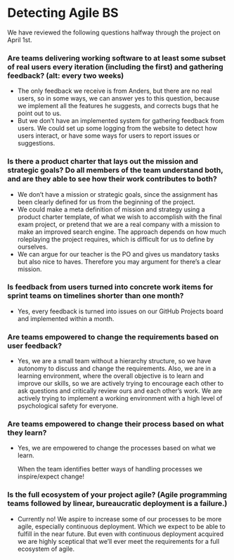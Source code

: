 # Detecting Agile BS

We have reviewed the following questions halfway through the project on April 1st.

[](https://lh7-rt.googleusercontent.com/docsz/AD_4nXdbLNqRqx-Py2N8cLx_SL65p3H67ab5T0qXaJgpige_Tgb3ReqC6jaFLGEkft0-CZ9Ke6G3TIqHvyRxBw28qSJalb3ySbL6fCDJJr0XJHFTa0zSRDfm75eQXuyUTAflfbioVB0Fhw?key=U_7qWjLlK4KTGsof-GgHuXdJ)

### Are teams delivering working software to at least some subset of real users every iteration (including the first) and gathering feedback? (alt: every two weeks)

- The only feedback we receive is from Anders, but there are no real users, so in some ways, we can answer yes to this question, because we implement all the features he suggests, and corrects bugs that he point out to us.
- But we don’t have an implemented system for gathering feedback from users. We could set up some logging from the website to detect how users interact, or have some ways for users to report issues or suggestions.

### Is there a product charter that lays out the mission and strategic goals? Do all members of the team understand both, and are they able to see how their work contributes to both?

- We don’t have a mission or strategic goals, since the assignment has been clearly defined for us from the beginning of the project.
- We could make a meta definition of mission and strategy using a product charter template, of what we wish to accomplish with the final exam project, or pretend that we are a real company with a mission to make an improved search engine. The approach depends on how much roleplaying the project requires, which is difficult for us to define by ourselves.
- We can argue for our teacher is the PO and gives us mandatory tasks but also nice to haves. Therefore you may argument for there’s a clear mission.

### Is feedback from users turned into concrete work items for sprint teams on timelines shorter than one month?

- Yes, every feedback is turned into issues on our GitHub Projects board and implemented within a month.

### Are teams empowered to change the requirements based on user feedback?

- Yes, we are a small team without a hierarchy structure, so we have autonomy to discuss and change the requirements. Also, we are in a learning environment, where the overall objective is to learn and improve our skills, so we are actively trying to encourage each other to ask questions and critically review ours and each other’s work. We are actively trying to implement a working environment with a high level of psychological safety for everyone.

### Are teams empowered to change their process based on what they learn?

- Yes, we are empowered to change the processes based on what we learn.
    
    When the team identifies better ways of handling processes we inspire/expect change!
    

### Is the full ecosystem of your project agile? (Agile programming teams followed by linear, bureaucratic deployment is a failure.)

- Currently no! We aspire to increase some of our processes to be more agile, especially continuous deployment. Which we expect to be able to fulfill in the near future. But even with continuous deployment acquired we are highly sceptical that we’ll ever meet the requirements for a full ecosystem of agile.
